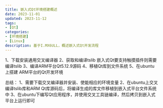```yaml
---
title: 嵌入式Qt环境搭建概述
date: 2023-11-01
updated: 2023-11-12
tags:
- [Qt]
categories:
- [环境搭建]
- [Linux]
description: 基于I.MX6ULL，概述嵌入式Qt开发流程
---
```



1、下载安装通用交叉编译器
2、获取和编译tslib
    嵌入式Qt要支持触摸插件则需要编译tslib
3、编译ARM平台Qt5.12.9源码
4、移植Qt库到文件系统
5、在ubuntu上搭建 ARM平台的Qt开发环境

总结：
1、需要下载交叉编译器并安装、使能相应的环境变量
2、在ubuntu上交叉编译tslib库和ARM Qt库源码后，将编译生成的库文件移植到嵌入式平台文件系统中
3、在ubuntu下编写Qt应用程序，并使用交叉工具链编译，然后拷贝到嵌入式平台上运行即可

